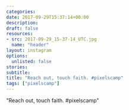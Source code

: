 ```yaml
---
categories:
date: 2017-09-29T15:37:14+00:00
description:
draft: false
resources:
- src: 2017-09-29_15-37-14_UTC.jpg
  name: "header"
layout: instagram
options:
  unlisted: false
stories:
subtitle:
title: "Reach out, touch faith. #pixelscamp"
tags: ["pixelscamp"]
---
```


"Reach out, touch faith. #pixelscamp"

